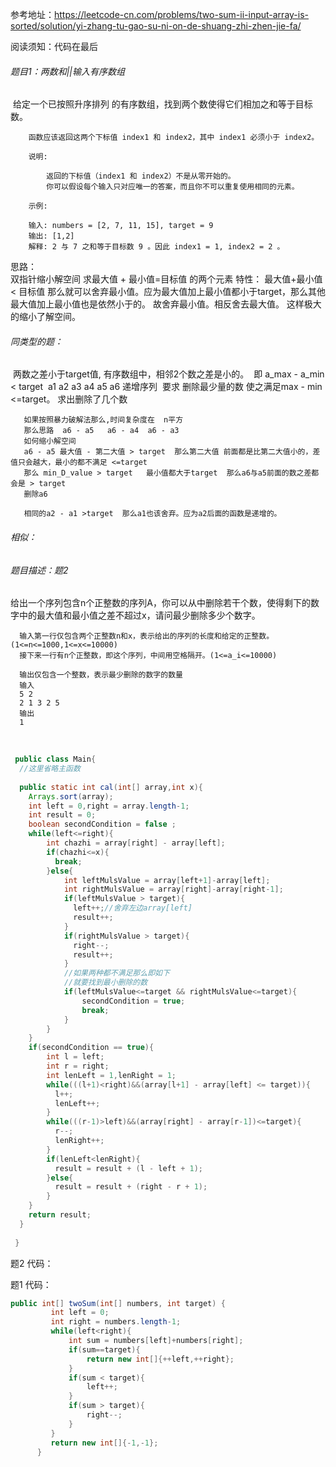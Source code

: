 参考地址：https://leetcode-cn.com/problems/two-sum-ii-input-array-is-sorted/solution/yi-zhang-tu-gao-su-ni-on-de-shuang-zhi-zhen-jie-fa/

阅读须知：代码在最后

###### 题目1：两数和||输入有序数组

​        给定一个已按照升序排列 的有序数组，找到两个数使得它们相加之和等于目标数。

        函数应该返回这两个下标值 index1 和 index2，其中 index1 必须小于 index2。
    
        说明:
    
            返回的下标值（index1 和 index2）不是从零开始的。
            你可以假设每个输入只对应唯一的答案，而且你不可以重复使用相同的元素。
    
        示例:
    
        输入: numbers = [2, 7, 11, 15], target = 9
        输出: [1,2]
        解释: 2 与 7 之和等于目标数 9 。因此 index1 = 1, index2 = 2 。

 思路：       
      双指针缩小解空间
      求最大值 + 最小值=目标值   的两个元素
      特性： 最大值+最小值< 目标值  那么就可以舍弃最小值。应为最大值加上最小值都小于target，那么其他最大值加上最小值也是依然小于的。
            故舍弃最小值。相反舍去最大值。
      这样极大的缩小了解空间。
      

###### 同类型的题：      

​       两数之差小于target值,        有序数组中，相邻2个数之差是小的。
​       即  a_max  - a_min  < target 
​       a1  a2 a3 a4 a5 a6   递增序列
​       要求   删除最少量的数 使之满足max - min <=target。 求出删除了几个数
​       

       如果按照暴力破解法那么,时间复杂度在  n平方
       那么思路  a6 - a5   a6 - a4  a6 - a3
       如何缩小解空间
       a6 - a5 最大值 - 第二大值 > target  那么第二大值 前面都是比第二大值小的，差值只会越大，最小的都不满足 <=target
       那么 min_D_value > target   最小值都大于target  那么a6与a5前面的数之差都会是 > target
       删除a6
       
       相同的a2 - a1 >target  那么a1也该舍弃。应为a2后面的函数是递增的。
###### 相似：       

###### 题目描述：题2

​      给出一个序列包含n个正整数的序列A，你可以从中删除若干个数，使得剩下的数字中的最大值和最小值之差不超过x，请问最少删除多少个数字。
​      

      输入第一行仅包含两个正整数n和x，表示给出的序列的长度和给定的正整数。(1<=n<=1000,1<=x<=10000)
      接下来一行有n个正整数，即这个序列，中间用空格隔开。(1<=a_i<=10000)
      
      输出仅包含一个整数，表示最少删除的数字的数量
      输入
      5 2
      2 1 3 2 5
      输出
      1


​     
```java
 public class Main{
  //这里省略主函数
  
  public static int cal(int[] array,int x){
    Arrays.sort(array);
    int left = 0,right = array.length-1;
    int result = 0;
    boolean secondCondition = false ;
    while(left<=right){
        int chazhi = array[right] - array[left];
        if(chazhi<=x){
          break;
        }else{
            int leftMulsValue = array[left+1]-array[left];
            int rightMulsValue = array[right]-array[right-1];
            if(leftMulsValue > target){
              left++;//舍弃左边array[left]
              result++;
            }
            if(rightMulsValue > target){
              right--;
              result++;
            }
            //如果两种都不满足那么即如下
            //就要找到最小删除的数
            if(leftMulsValue<=target && rightMulsValue<=target){
                secondCondition = true;
                break;
            }     
        }
    }
    if(secondCondition == true){
        int l = left;
        int r = right;
        int lenLeft = 1,lenRight = 1;
        while(((l+1)<right)&&(array[l+1] - array[left] <= target)){
          l++;
          lenLeft++;
        }
        while(((r-1)>left)&&(array[right] - array[r-1])<=target){
          r--;
          lenRight++;
        }
        if(lenLeft<lenRight){
          result = result + (l - left + 1);
        }else{
          result = result + (right - r + 1);
        }
    }
    return result;
  }
 
 }
```

题2  代码：
      
      
        
题1  代码：

```java
public int[] twoSum(int[] numbers, int target) {
         int left = 0;
         int right = numbers.length-1;
         while(left<right){
             int sum = numbers[left]+numbers[right];
             if(sum==target){
                 return new int[]{++left,++right};
             }
             if(sum < target){
                 left++;
             }
             if(sum > target){
                 right--;
             }
         }
         return new int[]{-1,-1};
      }
```


